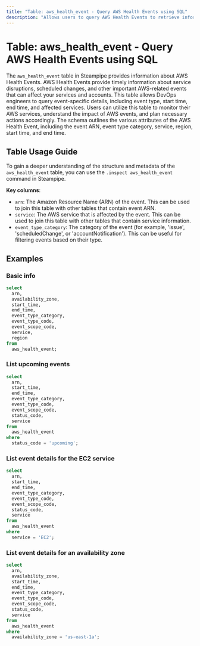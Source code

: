 ```yaml
---
title: "Table: aws_health_event - Query AWS Health Events using SQL"
description: "Allows users to query AWS Health Events to retrieve information about events that affect your AWS services and accounts."
---
```


# Table: aws_health_event - Query AWS Health Events using SQL

The `aws_health_event` table in Steampipe provides information about AWS Health Events. AWS Health Events provide timely information about service disruptions, scheduled changes, and other important AWS-related events that can affect your services and accounts. This table allows DevOps engineers to query event-specific details, including event type, start time, end time, and affected services. Users can utilize this table to monitor their AWS services, understand the impact of AWS events, and plan necessary actions accordingly. The schema outlines the various attributes of the AWS Health Event, including the event ARN, event type category, service, region, start time, and end time.

## Table Usage Guide

To gain a deeper understanding of the structure and metadata of the `aws_health_event` table, you can use the `.inspect aws_health_event` command in Steampipe.

**Key columns**:

- `arn`: The Amazon Resource Name (ARN) of the event. This can be used to join this table with other tables that contain event ARN.
- `service`: The AWS service that is affected by the event. This can be used to join this table with other tables that contain service information.
- `event_type_category`: The category of the event (for example, 'issue', 'scheduledChange', or 'accountNotification'). This can be useful for filtering events based on their type.

## Examples

### Basic info

```sql
select
  arn,
  availability_zone,
  start_time,
  end_time,
  event_type_category,
  event_type_code,
  event_scope_code,
  service,
  region
from
  aws_health_event;
```

### List upcoming events

```sql
select
  arn,
  start_time,
  end_time,
  event_type_category,
  event_type_code,
  event_scope_code,
  status_code,
  service
from
  aws_health_event
where
  status_code = 'upcoming';
```

### List event details for the EC2 service

```sql
select
  arn,
  start_time,
  end_time,
  event_type_category,
  event_type_code,
  event_scope_code,
  status_code,
  service
from
  aws_health_event
where
  service = 'EC2';
```

### List event details for an availability zone

```sql
select
  arn,
  availability_zone,
  start_time,
  end_time,
  event_type_category,
  event_type_code,
  event_scope_code,
  status_code,
  service
from
  aws_health_event
where
  availability_zone = 'us-east-1a';
```
